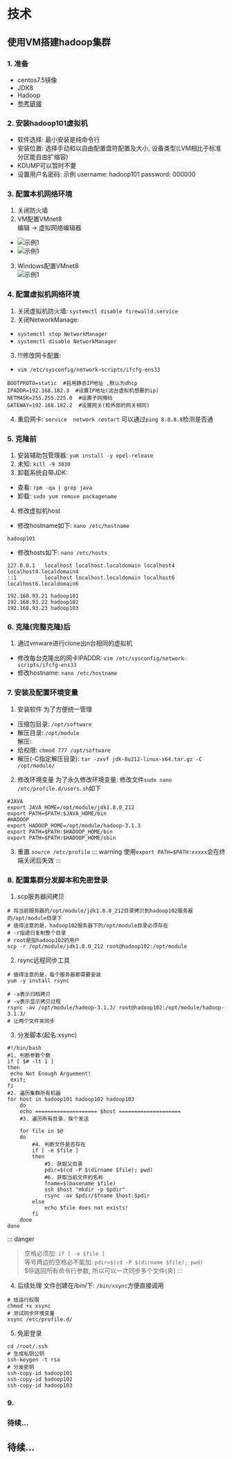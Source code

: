 # 技术

## 使用VM搭建hadoop集群

### 1. 准备
- centos7.5镜像
- JDK8
- Hadoop
- [参考链接](https://www.cnblogs.com/aeolian/p/8882790.html)

### 2. 安装hadoop101虚拟机
- 软件选择: 最小安装是纯命令行
- 安装位置: 选择手动和以自由配置盘符配置及大小, 设备类型(LVM相比于标准分区能自由扩缩容)
- KDUMP可以暂时不要
- 设置用户名密码: 示例 username: hadoop101 password: 000000

### 3. 配置本机网络环境
1. 关闭防火墙
2. VM配置VMnet8  
编辑 -> 虚拟网络编辑器  
- ![示例1](otherhadoop1.png)
- ![示例1](otherhadoop2.png)
3. Windows配置VMnet8    
![示例1](otherhadoop3.png)

### 4. 配置虚拟机网络环境
1. 关闭虚拟机防火墙: `systemctl disable firewalld.service`
2. 关闭NetworkManage:
 - `systemctl stop NetworkManager`
 - `systemctl disable NetworkManager`
3. !!!修改网卡配置: 
- `vim /etc/sysconfig/network-scripts/ifcfg-ens33  `
``` 
BOOTPROTO=static  #启用静态IP地址 ,默认为dhcp
IPADDR=192.168.182.3  #设置IP地址(这台虚拟机想要的ip) 
NETMASK=255.255.225.0  #设置子网掩码 
GATEWAY=192.168.182.2  #设置网关(和外部的网关相同)
```
4. 重启网卡: `service  network restart`
可以通过`ping 8.8.8.8`检测是否通

### 5. 克隆前
1. 安装辅助包管理器: `yum install -y epel-release`
2. 未知: `kill -9 3030`
3. 卸载系统自带JDK: 
- 查看: `rpm -qa | grep java`
- 卸载: `sudo yum remove packagename`
4. 修改虚拟机host
- 修改hostname如下: `nano /etc/hostname`
```
hadoop101
```
- 修改hosts如下: `nano /etc/hosts` 
```
127.0.0.1   localhost localhost.localdomain localhost4 localhost4.localdomain4
::1         localhost localhost.localdomain localhost6 localhost6.localdomain6

192.168.93.21 hadoop101
192.168.93.22 hadoop102
192.168.93.23 hadoop103
```

### 6. 克隆(完整克隆)后
1. 通过vmware进行clone出n台相同的虚拟机
- 修改每台克隆出的网卡IPADDR: `vim /etc/sysconfig/network-scripts/ifcfg-ens33`
- 修改hostname: `nano /etc/hostname`

### 7. 安装及配置环境变量
1. 安装软件
为了方便统一管理
- 压缩包目录: `/opt/software`
- 解压目录: `/opt/module`  
解压:
- 给权限: `chmod 777 /opt/software`
- 解压(-C指定解压目录): `tar -zxvf jdk-8u212-linux-x64.tar.gz -C /opt/module/`
2. 修改环境变量
为了永久修改环境变量: 修改文件`sudo nano /etc/profile.d/users.sh`如下
```shell
#JAVA     
export JAVA_HOME=/opt/module/jdk1.8.0_212
export PATH=$PATH:$JAVA_HOME/bin
#HADOOP
export HADOOP_HOME=/opt/module/hadoop-3.1.3
export PATH=$PATH:$HADOOP_HOME/bin
export PATH=$PATH:$HADOOP_HOME/sbin
```
3. 重置
`source /etc/profile`
::: warning
使用`export PATH=$PATH:xxxxx`会在终端关闭后失效
:::

### 8. 配置集群分发脚本和免密登录
1. scp服务器间拷贝
```shell
# 将当前服务器的/opt/module/jdk1.8.0_212目录拷贝到hadoop102服务器的/opt/module目录下
# 值得注意的是，hadoop102服务器下的/opt/module目录必须存在
# -r指递归复制整个目录
# root是指hadoop102的用户
scp -r /opt/module/jdk1.8.0_212 root@hadoop102:/opt/module
```
2. rsync远程同步工具
```shell
# 值得注意的是，每个服务器都需要安装
yum -y install rsync

# -a表示归档拷贝
# -v表示显示拷贝过程
rsync -av /opt/module/hadoop-3.1.3/ root@hadoop102:/opt/module/hadoop-3.1.3/
# 让两个文件夹同步
```
3. 分发脚本(起名:xsync)
```shell
#!/bin/bash
#1. 判断参数个数
if [ $# -lt 1 ]
then
 echo Not Enough Arguement!
 exit;
fi
#2. 遍历集群所有机器
for host in hadoop101 hadoop102 hadoop103
    do
    echo ==================== $host ====================
    #3. 遍历所有目录，挨个发送

    for file in $@
    do
        #4. 判断文件是否存在
        if [ -e $file ]
        then
            #5. 获取父目录
            pdir=$(cd -P $(dirname $file); pwd)
            #6. 获取当前文件的名称
            fname=$(basename $file)
            ssh $host "mkdir -p $pdir"
            rsync -av $pdir/$fname $host:$pdir
        else
            echo $file does not exists!
        fi
    done
done
```
::: danger
>空格必须加: `if [ -e $file ]`   
>等号两边的空格必不能加: `pdir=$(cd -P $(dirname $file); pwd)`    
>$@返回所有命令行参数, 所以可以一次同步多个文件(夹)
:::
4. 后续处理
文件创建在/bin/下: `/bin/xsync`方便直接调用
```shell
# 给运行权限
chmod +x xsync
# 测试同步环境变量
xsync /etc/profile.d/
```
5. 免密登录
```shell
cd /root/.ssh
# 生成私钥公钥
ssh-keygen -t rsa 
# 分发密钥
ssh-copy-id hadoop101
ssh-copy-id hadoop102
ssh-copy-id hadoop103
```

### 9. 

### 待续...

## 待续...

